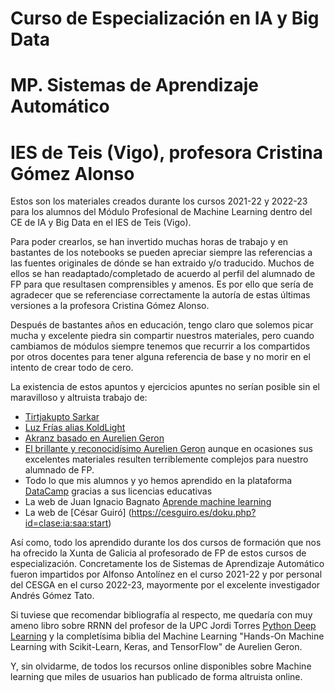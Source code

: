 # Curso de Especialización en IA y Big Data
# MP. Sistemas de Aprendizaje Automático
# IES de Teis (Vigo), profesora Cristina Gómez Alonso

Estos son los materiales creados durante los cursos 2021-22 y 2022-23 para los alumnos del Módulo Profesional de Machine Learning dentro del CE de IA y Big Data en el IES de Teis (Vigo).

Para poder crearlos, se han invertido muchas horas de trabajo y en bastantes de los notebooks se pueden apreciar siempre las referencias a las fuentes originales de dónde se han extraido y/o traducido. Muchos de ellos se han readaptado/completado de acuerdo al perfil del alumnado de FP para que resultasen comprensibles y amenos. Es por ello que sería de agradecer que se referenciase correctamente la autoría de estas últimas versiones a la profesora Cristina Gómez Alonso.

Después de bastantes años en educación, tengo claro que solemos picar mucha y excelente piedra sin compartir nuestros materiales, pero cuando cambiamos de módulos siempre tenemos que recurrir a los compartidos por otros docentes para tener alguna referencia de base y no morir en el intento de crear todo de cero.

La existencia de estos apuntos y ejercicios apuntes no serían posible sin el maravilloso y altruista trabajo de:

* [Tirtjakupto Sarkar](https://github.com/tirthajyoti/Machine-Learning-with-Python)
* [Luz Frías alias KoldLight](https://github.com/koldLight/curso-python-analisis-datos)
* [Akranz basado en Aurelien Geron](https://github.com/Akramz/Hands-on-Machine-Learning-with-Scikit-Learn-Keras-and-TensorFlow)
* [El brillante y reconocidísimo Aurelien Geron](https://github.com/ageron/handson-ml2) aunque en ocasiones sus excelentes materiales resulten terriblemente complejos para nuestro alumnado de FP.
* Todo lo que mis alumnos y yo hemos aprendido en la plataforma [DataCamp](https://www.datacamp.com/) gracias a sus licencias educativas 
* La web de Juan Ignacio Bagnato [Aprende machine learning](https://www.aprendemachinelearning.com/)
* La web de [César Guiró] (https://cesguiro.es/doku.php?id=clase:ia:saa:start)


Así como, todo los aprendido durante los dos cursos de formación que nos ha ofrecido la Xunta de Galicia al profesorado de FP de estos cursos de especialización. Concretamente los de Sistemas de Aprendizaje Automático fueron impartidos por Alfonso Antolínez en el curso 2021-22 y por personal del CESGA en el curso 2022-23, mayormente por el excelente investigador Andrés Gómez Tato.

Si tuviese que recomendar bibliografía al respecto, me quedaría con muy ameno libro sobre RRNN del profesor de la UPC Jordi Torres [Python Deep Learning](https://torres.ai/python-deep-learning) y la completísima biblia del Machine Learning "Hands-On Machine Learning with Scikit-Learn, Keras, and TensorFlow" de Aurelien Geron.

Y, sin olvidarme, de todos los recursos online disponibles sobre Machine learning que miles de usuarios han publicado de forma altruista online.
